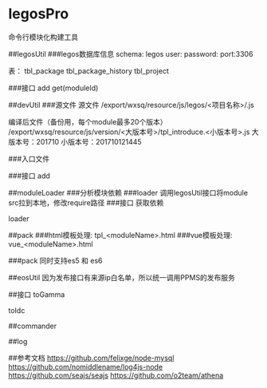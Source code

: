 # legosPro
命令行模块化构建工具

##legosUtil
###legos数据库信息
schema: legos
user: 
password: 
port:3306 

表：
tbl_package
tbl_package_history
tbl_project

###接口
add
get(moduleId)

##devUtil
###源文件
源文件
/export/wxsq/resource/js/legos/<项目名称>/<moduleName>.js

编译后文件（备份用，每个module最多20个版本）
/export/wxsq/resource/js/version/<大版本号>/tpl_introduce.<小版本号>.js
大版本号：201710
小版本号：201710121445

###入口文件


###接口
add

##moduleLoader
###分析模块依赖
###loader
调用legosUtil接口将module src拉到本地，修改require路径
###接口
获取依赖

loader

##pack
###html模板处理:
tpl_\<moduleName\>.html
###vue模板处理:
vue_\<moduleName\>.html

###pack
同时支持es5 和 es6

##eosUtil
因为发布接口有来源ip白名单，所以统一调用PPMS的发布服务

##接口
toGamma

toIdc

##commander

##log


##参考文档
https://github.com/felixge/node-mysql
https://github.com/nomiddlename/log4js-node
https://github.com/seajs/seajs
https://github.com/o2team/athena




